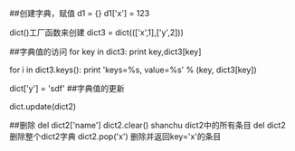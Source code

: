 ##创建字典，赋值
d1 = {}
d1['x'] = 123

dict()工厂函数来创建
dict3 = dict((['x',1],['y',2]))

##字典值的访问
for key in dict3:
    print key,dict3[key]

for i in dict3.keys():
    print 'keys=%s, value=%s' % (key, dict3[key])

dict['y'] = 'sdf'
##字典值的更新

dict.update(dict2)

##删除
del dict2['name']
dict2.clear()  shanchu dict2中的所有条目
del dict2 删除整个dict2字典
dict2.pop('x') 删除并返回key='x'的条目

